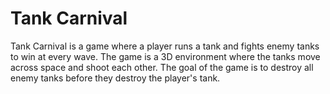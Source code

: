 # Tank Carnival
Tank Carnival is a game where a player runs a tank and fights enemy tanks to win at every wave. The game is a 3D environment where the tanks move across space and shoot each other. The goal of the game is to destroy all enemy tanks before they destroy the player's tank.
